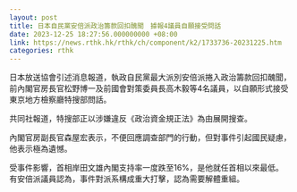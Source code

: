 ```yaml
---
layout: post
title: 日本自民黨安倍派政治籌款回扣醜聞　據報4議員自願接受問話
date: 2023-12-25 18:27:56.000000000 +08:00
link: https://news.rthk.hk/rthk/ch/component/k2/1733736-20231225.htm
categories: rthk
---
```


日本放送協會引述消息報道，執政自民黨最大派別安倍派捲入政治籌款回扣醜聞，前內閣官房長官松野博一及前國會對策委員長高木毅等4名議員，以自願形式接受東京地方檢察廳特搜部問話。

共同社報道，特搜部正以涉嫌違反《政治資金規正法》為由展開搜查。

內閣官房副長官森屋宏表示，不便回應調查部門的行動，但對事件引起國民疑慮，他表示極為遺憾。

受事件影響，首相岸田文雄內閣支持率一度跌至16%，是他就任首相以來最低。有安倍派議員認為，事件對派系構成重大打擊，認為需要解體重組。
